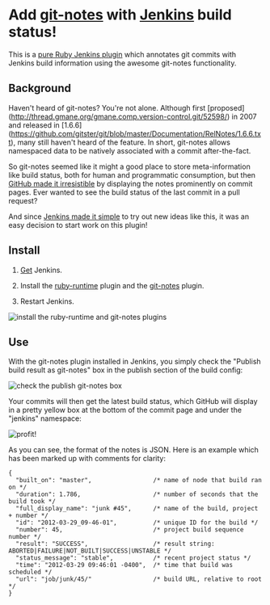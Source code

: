 # Add [git-notes](http://man.github.com/git/git-notes.html) with [Jenkins](http://jenkins-ci.org/) build status!

This is a [pure Ruby Jenkins plugin](https://github.com/cowboyd/jenkins.rb) which annotates git commits with Jenkins
build information using the awesome git-notes functionality.


## Background

Haven't heard of git-notes?  You're not alone.  Although first [proposed]
(http://thread.gmane.org/gmane.comp.version-control.git/52598/) in 2007 and released in [1.6.6]
(https://github.com/gitster/git/blob/master/Documentation/RelNotes/1.6.6.txt), many still haven't heard of the feature.
In short, git-notes allows namespaced data to be natively associated with a commit after-the-fact.

So git-notes seemed like it might a good place to store meta-information like build status, both for human and
programmatic consumption, but then [GitHub made it irresistible](https://github.com/blog/707-git-notes-display) by
displaying the notes prominently on commit pages.  Ever wanted to see the build status of the last commit in a pull
request?

And since [Jenkins made it simple](http://jenkins-ci.org/content/beginning-new-era-ruby-plugins-now-reality) to try out
new ideas like this, it was an easy decision to start work on this plugin!


## Install

1. [Get](https://jenkins-ci.org/) Jenkins.

2. Install the [ruby-runtime](http://jenkins-ci.org/plugin/ruby-runtime/) plugin and the [git-notes](https://wiki.jenkins-ci.org/display/JENKINS/git-notes+Plugin) plugin.

3. Restart Jenkins.

![install the ruby-runtime and git-notes plugins](https://github.com/swipely/jenkins-git-notes-plugin/raw/master/.README/plugin-manager.png)


## Use

With the git-notes plugin installed in Jenkins, you simply check the "Publish build result as git-notes" box in the
publish section of the build config:

![check the publish git-notes box](https://github.com/swipely/jenkins-git-notes-plugin/raw/master/.README/publish-box.png)

Your commits will then get the latest build status, which GitHub will display in a pretty yellow box at the bottom of
the commit page and under the "jenkins" namespace:

![profit!](https://github.com/swipely/jenkins-git-notes-plugin/raw/master/.README/github-view.png)

As you can see, the format of the notes is JSON.  Here is an example which has been marked up with comments for clarity:

    {
      "built_on": "master",                 /* name of node that build ran on */
      "duration": 1.786,                    /* number of seconds that the build took */
      "full_display_name": "junk #45",      /* name of the build, project + number */
      "id": "2012-03-29_09-46-01",          /* unique ID for the build */
      "number": 45,                         /* project build sequence number */
      "result": "SUCCESS",                  /* result string: ABORTED|FAILURE|NOT_BUILT|SUCCESS|UNSTABLE */
      "status_message": "stable",           /* recent project status */
      "time": "2012-03-29 09:46:01 -0400",  /* time that build was scheduled */
      "url": "job/junk/45/"                 /* build URL, relative to root */
    }
